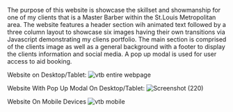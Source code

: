 The purpose of this website is showcase the skillset and showmanship for one of my clients that is a Master Barber within the St.Louis Metropolitan area. 
The website features a header section wih animated text followed by a three column layout to showcase six images having their own transitions via Javascript demonstrating my cliens portfolio.
The main section is comprised of the clients image as well as a general background with a footer to display the clients information and social media.
A pop up modal is used for user access to aid booking. 

Website on Desktop/Tablet:
![vtb entire webpage](https://github.com/user-attachments/assets/81732dcb-0b6e-4a12-9739-ef1f52f332bc)

Website With Pop Up Modal On Desktop/Tablet:
![Screenshot (220)](https://github.com/user-attachments/assets/d34b5218-57a7-4577-98ca-8de004ca3a71)











Website On Mobile Devices
![vtb mobile](https://github.com/user-attachments/assets/2a8a971a-416f-4cd7-a661-1f540a60f916)



